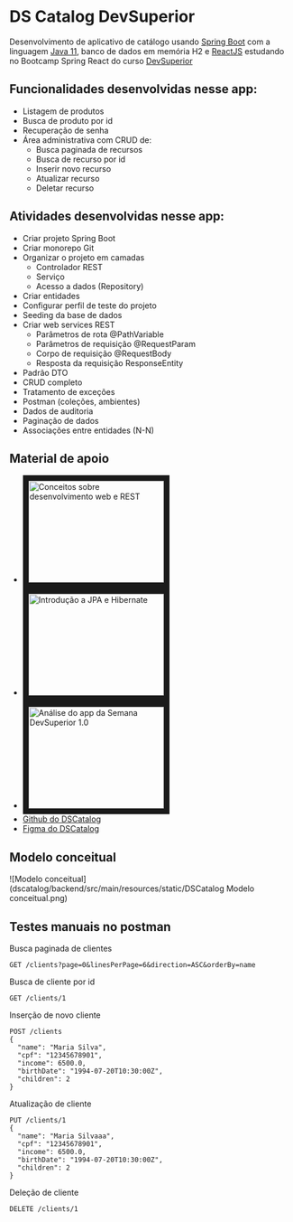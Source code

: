 # DS Catalog DevSuperior

Desenvolvimento de aplicativo de catálogo usando [Spring Boot](https://glysns.gitbook.io/springframework/) com a linguagem [Java 11](https://docs.oracle.com/en/java/javase/11/), banco de dados em memória H2 e [ReactJS](https://pt-br.reactjs.org/) estudando no Bootcamp Spring React do curso [DevSuperior](https://devsuperior.com.br/)

## Funcionalidades desenvolvidas nesse app:

- Listagem de produtos
- Busca de produto por id
- Recuperação de senha
- Área administrativa com CRUD de:
  - Busca paginada de recursos
  - Busca de recurso por id
  - Inserir novo recurso
  - Atualizar recurso
  - Deletar recurso

## Atividades desenvolvidas nesse app:

- Criar projeto Spring Boot
- Criar monorepo Git
- Organizar o projeto em camadas
  - Controlador REST
  - Serviço
  - Acesso a dados (Repository)
- Criar entidades
- Configurar perfil de teste do projeto
- Seeding da base de dados
- Criar web services REST
  - Parâmetros de rota @PathVariable
  - Parâmetros de requisição @RequestParam
  - Corpo de requisição @RequestBody
  - Resposta da requisição ResponseEntity<T>
- Padrão DTO
- CRUD completo
- Tratamento de exceções
- Postman (coleções, ambientes)
- Dados de auditoria
- Paginação de dados
- Associações entre entidades (N-N)

## Material de apoio

- <a href="http://www.youtube.com/watch?feature=player_embedded&v=b8uLFfzcVQ8
  " target="_blank"><img src="http://img.youtube.com/vi/b8uLFfzcVQ8/0.jpg" 
  alt="Conceitos sobre desenvolvimento web e REST" width="240" height="180" border="10" /></a>
- <a href="http://www.youtube.com/watch?feature=player_embedded&v=CAP1IPgeJkw" target="_blank"><img src="http://img.youtube.com/vi/CAP1IPgeJkw/0.jpg" 
  alt="Introdução a JPA e Hibernate" width="240" height="180" border="10" /></a>
- <a href="http://www.youtube.com/watch?feature=player_embedded&v=PfYifUFmXk8" target="_blank"><img src="http://img.youtube.com/vi/PfYifUFmXk8/0.jpg" 
  alt="Análise do app da Semana DevSuperior 1.0" width="240" height="180" border="10" /></a>
- [Github do DSCatalog](https://github.com/devsuperior/dscatalog-resources)
- [Figma do DSCatalog](https://www.figma.com/file/1n0aifcfatWv9ozp16XCrq/DSCatalog-Bootcamp)

## Modelo conceitual

![Modelo conceitual](dscatalog/backend/src/main/resources/static/DSCatalog Modelo conceitual.png)

## Testes manuais no postman

Busca paginada de clientes

```
GET /clients?page=0&linesPerPage=6&direction=ASC&orderBy=name
```

Busca de cliente por id

```
GET /clients/1
```

Inserção de novo cliente

```
POST /clients
{
  "name": "Maria Silva",
  "cpf": "12345678901",
  "income": 6500.0,
  "birthDate": "1994-07-20T10:30:00Z",
  "children": 2
}
```

Atualização de cliente

```
PUT /clients/1
{
  "name": "Maria Silvaaa",
  "cpf": "12345678901",
  "income": 6500.0,
  "birthDate": "1994-07-20T10:30:00Z",
  "children": 2
}
```

Deleção de cliente

```
DELETE /clients/1
```
